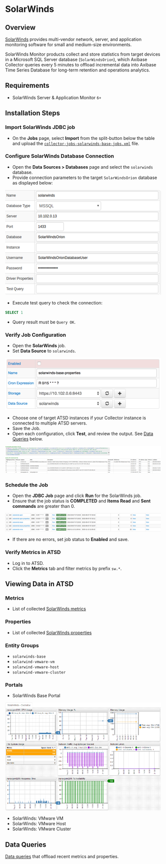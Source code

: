 # SolarWinds

## Overview

[SolarWinds](https://www.solarwinds.com/) provides multi-vendor network, server, and application monitoring software for small and medium-size environments.

SolarWinds Monitor products collect and store statistics from target devices in a Microsoft SQL Server database (`SolarWindsOrion`), which Axibase Collector queries every 5 minutes to offload incremental data into Axibase Time Series Database for long-term retention and operations analytics.

## Requirements

* SolarWinds Server & Application Monitor `6+`

## Installation Steps

### Import SolarWinds JDBC job

* On the **Jobs** page, select **Import** from the split-button below the table and upload the [`collector-jobs-solarwinds-base-jobs.xml`](./collector-jobs-solarwinds-base-jobs.xml) file.

### Configure SolarWinds Database Connection

* Open the **Data Sources > Databases** page and select the `solarwinds` database.
* Provide connection parameters to the target `SolarWindsOrion` database as displayed below:

![](./images/solarwinds-datasource.png)

* Execute test query to check the connection:

```SQL
SELECT 1
```

* Query result must be `Query OK`.

### Verify Job Configuration

* Open the **SolarWinds** job.
* Set **Data Source** to `solarwinds`.

![](./images/solarwinds-job.png)

* Choose one of target ATSD instances if your Collector instance is connected to multiple ATSD servers.
* Save the Job.
* Open each configuration, click **Test**, and review the output. See [Data Queries](#data-queries) below.

![](./images/test_result.png)

### Schedule the Job

* Open the **JDBC Job** page and click **Run** for the SolarWinds job.
* Ensure that the job status is **COMPLETED** and **Items Read** and **Sent commands** are greater than 0.

![](./images/test_run.png)

* If there are no errors, set job status to **Enabled** and save.

### Verify Metrics in ATSD

* Log in to ATSD.
* Click the **Metrics** tab and filter metrics by prefix `sw.*`.

## Viewing Data in ATSD

### Metrics

* List of collected [SolarWinds metrics](./metric-list.md)

### Properties

* List of collected [SolarWinds properties](./properties-list.md)

### Entity Groups

* `solarwinds-base`
* `solarwind-vmware-vm`
* `solarwind-vmware-host`
* `solarwind-vmware-cluster`

### Portals

* SolarWinds Base Portal

![](./images/solarwinds_base_portal_31.png)

* SolarWinds: VMware VM
* SolarWinds: VMware Host
* SolarWinds: VMware Cluster

## Data Queries

[Data queries](./data-queries.md) that offload recent metrics and properties.
